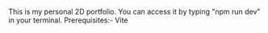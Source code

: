This is my personal 2D portfolio. 
You can access it by typing "npm run dev" in your terminal.
Prerequisites:- Vite
